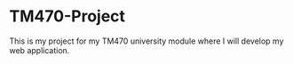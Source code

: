 # TM470-Project
This is my project for my TM470 university module where I will develop my web application.
